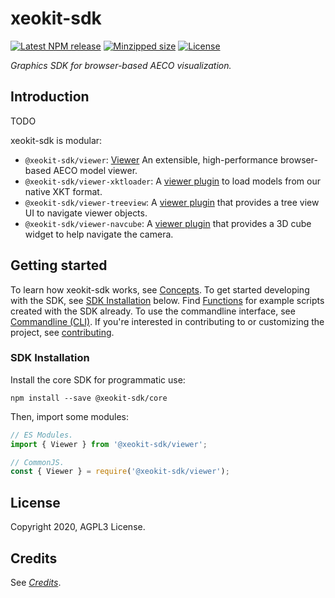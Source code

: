 # xeokit-sdk

[![Latest NPM release](https://img.shields.io/npm/v/@xeokit-sdk/core.svg)](https://www.npmjs.com/package/@xeokit-sdk/core)
[![Minzipped size](https://badgen.net/bundlephobia/minzip/@xeokit-sdk/core)](https://bundlephobia.com/result?p=@xeokit-sdk/core)
[![License](https://img.shields.io/badge/license-MIT-007ec6.svg)](https://github.com/donmccurdy/xeokit-sdk/blob/master/LICENSE)

*Graphics SDK for browser-based AECO visualization.*

## Introduction

TODO

xeokit-sdk is modular:

- `@xeokit-sdk/viewer`: [Viewer](/viewer.html) An extensible, high-performance browser-based AECO model viewer.
- `@xeokit-sdk/viewer-xktloader`: A [viewer plugin](/xktloader.html) to load models from our native XKT format.
- `@xeokit-sdk/viewer-treeview`: A [viewer plugin](/treevew.html) that provides a tree view UI to navigate viewer objects.
- `@xeokit-sdk/viewer-navcube`: A [viewer plugin](/navcube.html) that provides a 3D cube widget to help navigate the camera.

## Getting started

To learn how xeokit-sdk works, see [Concepts](/concepts.html). To get started developing with the SDK, see [SDK Installation](#sdk-installation) below. Find [Functions](/functions.html) for example scripts created with the SDK already. To use the commandline interface, see [Commandline (CLI)](/cli.html). If you're interested in contributing to or customizing the project, see [contributing](/contributing.html).

### SDK Installation

Install the core SDK for programmatic use:

```shell
npm install --save @xeokit-sdk/core
```

Then, import some modules:

```typescript
// ES Modules.
import { Viewer } from '@xeokit-sdk/viewer';

// CommonJS.
const { Viewer } = require('@xeokit-sdk/viewer');
```

## License

Copyright 2020, AGPL3 License.

## Credits

See [*Credits*](/credits.html).
